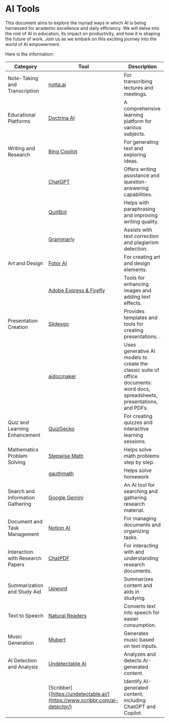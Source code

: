# AI Tools
This document aims to explore the myriad ways in which AI is being harnessed for academic excellence and daily efficiency. We will delve into the role of AI in education, its impact on productivity, and how it is shaping the future of work. Join us as we embark on this exciting journey into the world of AI empowerment.

Here is the information:

| Category                         | Tool                                                                                                                                                                                                                                                                                                   | Description                                                    |
| -------------------------------- | ------------------------------------------------------------------------------------------------------------------------------------------------------------------------------------------------------------------------------------------------------------------------------------------------------ | -------------------------------------------------------------- |
| Note-Taking and Transcription    | [notta.ai](https://app.notta.ai/7192664517076783104/folders)                                                                                                                                                                                                                                           | For transcribing lectures and meetings.                        |
| Educational Platforms            | [Doctrina AI](https://www.doctrina.ai)                                                                                                                                                                                                                                                                 | A comprehensive learning platform for various subjects.        |
| Writing and Research             | [Bing Copilot](https://www.bing.com/)                                                                                                                                                                                                                                                                  | For generating text and exploring ideas.                       |
|                                  | [ChatGPT](https://chat.openai.com)                                                                                                                                                                                                                                                                     | Offers writing assistance and question-answering capabilities. |
|                                  | [QuillBot](https://quillbot.com)                                                                                                                                                                                                                                                                       | Helps with paraphrasing and improving writing quality.         |
|                                  | [Grammarly](https://www.grammarly.com)                                                                                                                                                                                                                                                                 | Assists with text correction and plagiarism detection.         |
| Art and Design                   | [Fotor AI](https://www.fotor.com/images/create)                                                                                                                                                                                                                                                        | For creating art and design elements.                          |
|                                  | [Adobe Express & Firefly](https://new.express.adobe.com)                                                                                                                                                                                                                                               | Tools for enhancing images and adding text effects.            |
| Presentation Creation            | [Slidesgo](https://aidocmaker.com/)                                                                                                                                                                                                                                                                      | Provides templates and tools for creating presentations. .       |
|                                   | [aidocmaker](https://slidesgo.com/)                                                                                                                                                                                                                                                                      | Uses generative AI models to create the classic suite of office documents: word docs, spreadsheets, presentations, and PDFs.      |
| Quiz and Learning Enhancement    | [QuizGecko](https://quizgecko.com/)                                                                                                                                                                                                                                                                    | For creating quizzes and interactive learning sessions.        |
| Mathematics Problem Solving      | [Stepwise Math](https://stepwisemath.ai/)                                                                                                                                                                                                                                                                                          | Helps solve math problems step by step.                        |
|                                     | [gauthmath](https://gauthmath.com)                                                                                                                                                                                                                                                                                          | Helps solve homework                        |
| Search and Information Gathering | [Google Gemini](https://gemini.google.com/)                                                                                                                                                                                                                                                            | An AI tool for searching and gathering research material.      |
| Document and Task Management     | [Notion AI](https://www.notion.so/)                                                                                                                                                                                                                                                                    | For managing documents and organizing tasks.                   |
| Interaction with Research Papers | [ChatPDF](https://www.chatpdf.com/)                                                                                                                                                                                                                                                                    | For interacting with and understanding research documents.     |
| Summarization and Study Aid      | [Upword](https://www.upword.ai/)                                                                                                                                                                                                                                                                       | Summarizes content and aids in studying.                       |
| Text to Speech                   | [Natural Readers](https://www.bing.com/ck/a?!&&p=1d39e8ddb70f46a9JmltdHM9MTcxNDUyMTYwMCZpZ3VpZD0zNTA1ZmJlMS01MzJjLTYyNjEtMmJiZC1lODA3NTI4NTYzYjMmaW5zaWQ9NTIwNg&ptn=3&ver=2&hsh=3&fclid=3505fbe1-532c-6261-2bbd-e807528563b3&psq=Natural+Readers&u=a1aHR0cHM6Ly93d3cubmF0dXJhbHJlYWRlcnMuY29tLw&ntb=1) | Converts text into speech for easier consumption.              |
| Music Generation                 | [Mubert](https://mubert.com/)                                                                                                                                                                                                                                                                         | Generates music based on text inputs.                          |
| AI Detection and Analysis        | [Undetectable AI](https://undetectable.ai/)                                                                                                                                                                                                                                                           | Analyzes and detects AI-generated content.                     |
|                                  | [Scribber]([https://undetectable.ai/](https://www.scribbr.com/ai-detector/)                                                                                                                                                                                                                                                           | Identify AI-generated content, including ChatGPT and Copilot.                     |
